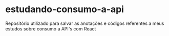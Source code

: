 # estudando-consumo-a-api
Repositório utilizado para salvar as anotações e códigos referentes a meus estudos sobre consumo a API's com React
